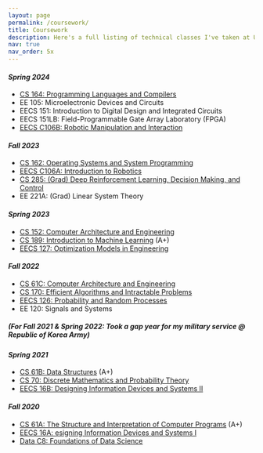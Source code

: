 ```yaml
---
layout: page
permalink: /coursework/
title: Coursework
description: Here's a full listing of technical classes I've taken at UC Berkeley so far.
nav: true
nav_order: 5x
---
```

#### <em>Spring 2024</em>
- [CS 164: Programming Languages and Compilers](https://sites.google.com/berkeley.edu/cs164sp24/home)
- EE 105: Microelectronic Devices and Circuits
- EECS 151: Introduction to Digital Design and Integrated Circuits
- EECS 151LB: Field-Programmable Gate Array Laboratory (FPGA)
- [EECS C106B: Robotic Manipulation and Interaction](https://ucb-ee106.github.io/106b-sp24site/)

#### <em>Fall 2023</em>
- [CS 162: Operating Systems and System Programming](https://inst.eecs.berkeley.edu/~cs162/fa23/)
- [EECS C106A: Introduction to Robotics](https://ucb-ee106.github.io/eecs106a-fa23site/)
- [CS 285: (Grad) Deep Reinforcement Learning, Decision Making, and Control](https://rail.eecs.berkeley.edu/deeprlcourse/)
- EE 221A: (Grad) Linear System Theory 

#### <em>Spring 2023</em> 
- [CS 152: Computer Architecture and Engineering](https://inst.eecs.berkeley.edu/~cs152/sp23/)
- [CS 189: Introduction to Machine Learning](https://people.eecs.berkeley.edu/~jrs/189s23/) (A+)
- [EECS 127: Optimization Models in Engineering](https://inst.eecs.berkeley.edu/~eecs127/sp23/)

#### <em>Fall 2022</em> 
- [CS 61C: Computer Architecture and Engineering](https://inst.eecs.berkeley.edu/~cs61c/fa22/)
- [CS 170: Efficient Algorithms and Intractable Problems](https://cs170.org/)
- [EECS 126: Probability and Random Processes](https://inst.eecs.berkeley.edu/~ee126/fa22/)
- EE 120: Signals and Systems

##### (For Fall 2021 & Spring 2022: Took a gap year for my military service @ Republic of Korea Army)

#### <em>Spring 2021</em> 
- [CS 61B: Data Structures](https://sp21.datastructur.es/) (A+)
- [CS 70: Discrete Mathematics and Probability Theory](https://www.sp21.eecs70.org/)
- [EECS 16B: Designing Information Devices and Systems II](https://inst.eecs.berkeley.edu/~ee16b/sp21/)

#### <em>Fall 2020</em> 
- [CS 61A: The Structure and Interpretation of Computer Programs](https://inst.eecs.berkeley.edu/~cs61a/fa20/) (A+)
- [EECS 16A: esigning Information Devices and Systems I](https://inst.eecs.berkeley.edu/~ee16a/fa20/)
- [Data C8: Foundations of Data Science](https://www.data8.org/fa20/)
